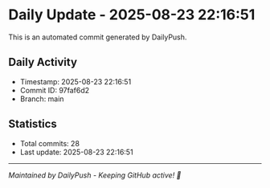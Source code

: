 # Daily Update - 2025-08-23 22:16:51

This is an automated commit generated by DailyPush.

## Daily Activity
- Timestamp: 2025-08-23 22:16:51
- Commit ID: 97faf6d2
- Branch: main

## Statistics
- Total commits: 28
- Last update: 2025-08-23 22:16:51

---
*Maintained by DailyPush - Keeping GitHub active! 🚀*
